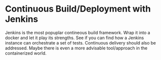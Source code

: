 # Continuous Build/Deployment with Jenkins

Jenkins is the most popuplar contineous build framework. Wrap it into a docker and let it play its strengths. See if you can find how a Jenkins instance can orchestrate a set of tests. Continuous delivery should also be addressed. Maybe there is even a more advisable tool/approach in the containerized world.
